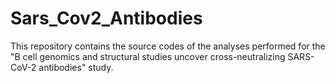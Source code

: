 # Sars_Cov2_Antibodies

This repository contains the source codes of the analyses performed for the "B cell genomics and structural studies uncover cross-neutralizing SARS-CoV-2 antibodies" study.
